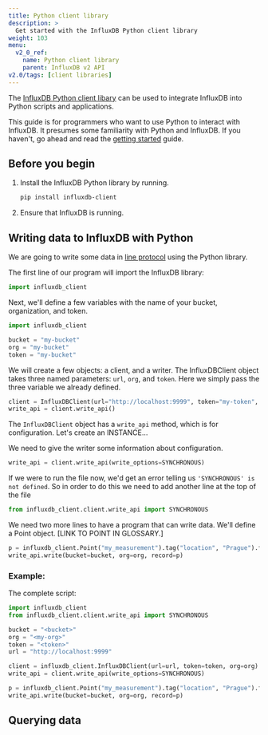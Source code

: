 ```yaml
---
title: Python client library
description: >
  Get started with the InfluxDB Python client library
weight: 103
menu:
  v2_0_ref:
    name: Python client library
    parent: InfluxDB v2 API
v2.0/tags: [client libraries]
---
```


The [InfluxDB Python client libary](https://github.com/influxdata/influxdb-client-python) can be used to integrate InfluxDB into Python scripts and applications.

This guide is for programmers who want to use Python to interact with InfluxDB.
It presumes some familiarity with Python and InfluxDB.
If you haven't, go ahead and read the [getting started](/v2.0/get-started/) guide.

## Before you begin

1. Install the InfluxDB Python library by running.

    ```sh
    pip install influxdb-client
    ```

2. Ensure that InfluxDB is running.

## Writing data to InfluxDB with Python

We are going to write some data in [line protocol](/v2.0/reference/syntax/line-protocol/) using the Python library.

The first line of our program will import the InfluxDB library:

```python
import influxdb_client
```

Next, we'll define a few variables with the name of your bucket, organization, and token.

```python
import influxdb_client

bucket = "my-bucket"
org = "my-bucket"
token = "my-bucket"
```

We will create a few objects: a client, and a writer.
The InfluxDBClient object takes three named parameters: `url`, `org`, and `token`.
Here we simply pass the three variable we already defined.

```python
client = InfluxDBClient(url="http://localhost:9999", token="my-token", org="my-org")
write_api = client.write_api()
```

The `InfluxDBClient` object has a `write_api` method, which is for configuration.
Let's create an INSTANCE...

We need to give the writer some information about configuration.

```python
write_api = client.write_api(write_options=SYNCHRONOUS)
```

If we were to run the file now, we'd get an error telling us `'SYNCHRONOUS' is not defined`.
So in order to do this we need to add another line at the top of the file

```python
from influxdb_client.client.write_api import SYNCHRONOUS
```

We need two more lines to have a program that can write data.
We'll define a Point object.
[LINK TO POINT IN GLOSSARY.]

```python
p = influxdb_client.Point("my_measurement").tag("location", "Prague").field("temperature", 25.3)
write_api.write(bucket=bucket, org=org, record=p)
```

### Example:

The complete script:

```python
import influxdb_client
from influxdb_client.client.write_api import SYNCHRONOUS

bucket = "<bucket>"
org = "<my-org>"
token = "<token>"
url = "http://localhost:9999"

client = influxdb_client.InfluxDBClient(url=url, token=token, org=org)
write_api = client.write_api(write_options=SYNCHRONOUS)

p = influxdb_client.Point("my_measurement").tag("location", "Prague").field("temperature", 25.3)
write_api.write(bucket=bucket, org=org, record=p)
```

## Querying data
